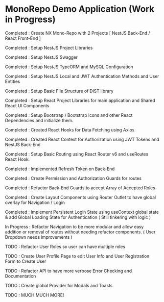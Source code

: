# MonoRepo Demo Application (Work in Progress)

Completed : Create NX Mono-Repo with 2 Projects [ NestJS Back-End / React Front-End ]

Completed : Setup NestJS Project Libraries

Completed : Setup NestJS Swagger

Completed : Setup NestJS TypeORM and MySQL Configuration

Completed : Setup NestJS Local and JWT Authentication Methods and User Entities

Completed : Setup Basic File Structure of DIST library

Completed : Setup React Project Libraries for main application and Shared React UI Components

Completed : Setup Bootstrap / Bootstrap Icons and other React Dependencies and initialize them.

Completed : Created React Hooks for Data Fetching using Axios.

Completed : Created React Context for Authorization using JWT Tokens and NestJS Back-End

Completed : Setup Basic Routing using React Router v6 and useRoutes React Hook.

Completed : Implemented Refresh Token on Back-End

Completed : Create Permission and Authorization Guards for routes

Completed : Refactor Back-End Guards to accept Array of Accepted Roles

Completed : Create Layout Components using Router Outlet to have global overlay for Navigation / Login

Completed : Implement Persistent Login State using useContext global state & add Global Loading State for Authentication ( Still tinkering with logic )

In Progress : Refactor Navigation to be more modular and allow easy addition or removal of routes without needing refactor components. ( User Dropdown needs improvements )

TODO : Refactor User Roles so user can have multiple roles

TODO : Create User Profile Page to edit User Info and User Registration Form to Create User

TODO : Refactor API to have more verbose Error Checking and Documentation

TODO : Create global Provider for Modals and Toasts.

TODO : MUCH MUCH MORE!
